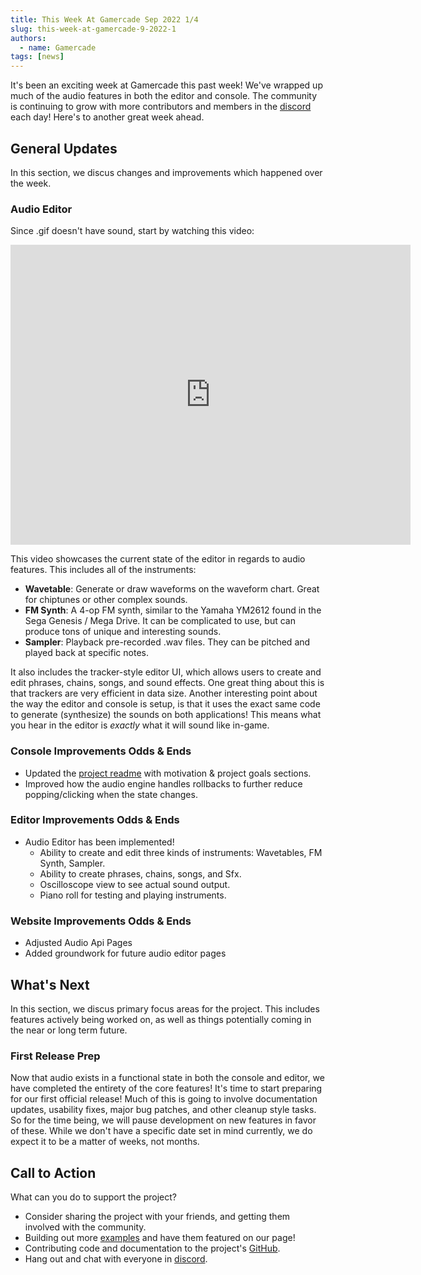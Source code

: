 ```yaml
---
title: This Week At Gamercade Sep 2022 1/4
slug: this-week-at-gamercade-9-2022-1
authors:
  - name: Gamercade
tags: [news]
---
```


It's been an exciting week at Gamercade this past week! We've wrapped up much of the audio features in both the editor and console. The community is continuing to grow with more contributors and members in the [discord](https://discord.gg/Qafv2Fpt5j) each day! Here's to another great week ahead.

## General Updates

In this section, we discus changes and improvements which happened over the week.

### Audio Editor

Since .gif doesn't have sound, start by watching this video:

<iframe
    width="640"
    height="480"
    src="https://www.youtube.com/embed/cRsOvefap_U"
    frameborder="0"
    allow="autoplay; encrypted-media"
    allowfullscreen
>
</iframe>

This video showcases the current state of the editor in regards to audio features. This includes all of the instruments:

- **Wavetable**: Generate or draw waveforms on the waveform chart. Great for chiptunes or other complex sounds.
- **FM Synth**: A 4-op FM synth, similar to the Yamaha YM2612 found in the Sega Genesis / Mega Drive. It can be complicated to use, but can produce tons of unique and interesting sounds.
- **Sampler**: Playback pre-recorded .wav files. They can be pitched and played back at specific notes.

It also includes the tracker-style editor UI, which allows users to create and edit phrases, chains, songs, and sound effects. One great thing about this is that trackers are very efficient in data size. Another interesting point about the way the editor and console is setup, is that it uses the exact same code to generate (synthesize) the sounds on both applications! This means what you hear in the editor is *exactly* what it will sound like in-game.

### Console Improvements Odds & Ends

- Updated the [project readme](https://github.com/gamercade-io/gamercade_console#readme) with motivation & project goals sections.
- Improved how the audio engine handles rollbacks to further reduce popping/clicking when the state changes.

### Editor Improvements Odds & Ends

- Audio Editor has been implemented!
  - Ability to create and edit three kinds of instruments: Wavetables, FM Synth, Sampler.
  - Ability to create phrases, chains, songs, and Sfx.
  - Oscilloscope view to see actual sound output.
  - Piano roll for testing and playing instruments.

### Website Improvements Odds & Ends

- Adjusted Audio Api Pages
- Added groundwork for future audio editor pages

## What's Next

In this section, we discus primary focus areas for the project. This includes features actively being worked on, as well as things potentially coming in the near or long term future.

### First Release Prep

Now that audio exists in a functional state in both the console and editor, we have completed the entirety of the core features! It's time to start preparing for our first official release! Much of this is going to involve documentation updates, usability fixes, major bug patches, and other cleanup style tasks. So for the time being, we will pause development on new features in favor of these. While we don't have a specific date set in mind currently, we do expect it to be a matter of weeks, not months.

## Call to Action

What can you do to support the project?

- Consider sharing the project with your friends, and getting them involved with the community.
- Building out more [examples](/docs/examples) and have them featured on our page!
- Contributing code and documentation to the project's [GitHub](https://github.com/gamercade-io/gamercade_console).
- Hang out and chat with everyone in [discord](https://discord.gg/Qafv2Fpt5j).